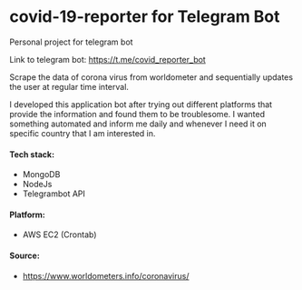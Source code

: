 # covid-19-reporter for Telegram Bot
Personal project for telegram bot 

Link to telegram bot: https://t.me/covid_reporter_bot

Scrape the data of corona virus from worldometer and sequentially updates the user at regular time interval. 

I developed this application bot after trying out different platforms that provide the information and found them to be troublesome. I wanted something automated and inform me daily and whenever I need it on specific country that I am interested in.  

#### Tech stack:

- MongoDB
- NodeJs
- Telegrambot API

#### Platform:
- AWS EC2 (Crontab)

#### Source:
- https://www.worldometers.info/coronavirus/
